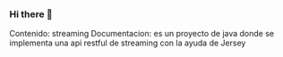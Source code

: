 ### Hi there 👋

<!--
**SaratrasV/SaratrasV** is a ✨ _special_ ✨ repository because its `README.md` (this file) appears on your GitHub profile.


- 🔭 I’m currently studying on pucmm...
- 🌱 I’m currently learning about apis restful...
- 📫 How to reach me: cristiandelahooz@gmail.com...
-->

Contenido: streaming
Documentacion: es un proyecto de java donde se implementa una api restful de streaming con la ayuda de Jersey 
